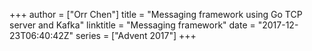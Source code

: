 +++
author = ["Orr Chen"]
title = "Messaging framework using Go TCP server and Kafka"
linktitle = "Messaging framework"
date = "2017-12-23T06:40:42Z"
series = ["Advent 2017"]
+++

